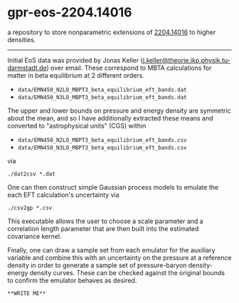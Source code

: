 # gpr-eos-2204.14016

a repository to store nonparametric extensions of [2204.14016](https://arxiv.org/abs/2204.14016) to higher densities.

---

Initial EoS data was provided by Jonas Keller (j.keller@theorie.ikp.physik.tu-darmstadt.de) over email.
These correspond to MBTA calculations for matter in beta equilibrium at 2 different orders.

  * `data/EMN450_N2LO_MBPT3_beta_equilibrium_eft_bands.dat`
  * `data/EMN450_N3LO_MBPT3_beta_equilibrium_eft_bands.dat`

The upper and lower bounds on pressure and energy density are symmetric about the mean, and so I have additionally extracted these means and converted to "astrophysical units" (CGS) within

  * `data/EMN450_N2LO_MBPT3_beta_equilibrium_eft_bands.csv`
  * `data/EMN450_N3LO_MBPT3_beta_equilibrium_eft_bands.csv`

via

```
./dat2csv *.dat
```

One can then construct simple Gaussian process models to emulate the each EFT calculation's uncertainty via

```
./csv2gp *.csv
```

This executable allows the user to choose a scale parameter and a correlation length parameter that are then built into the estimated covariance kernel.

Finally, one can draw a sample set from each emulator for the auxiliary variable and combine this with an uncertainty on the pressure at a reference density in order to generate a sample set of pressure-baryon density-energy density curves.
These can be checked against the original bounds to confirm the emulator behaves as desired.

```
**WRITE ME**
```
